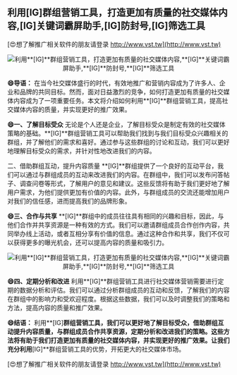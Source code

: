 ## **利用**[IG]**群组营销工具，打造更加有质量的社交媒体内容,**[IG]**关键词霸屏助手,**[IG]**防封号,**[IG]**筛选工具**

[😍想了解推广相关软件的朋友请登录 http://www.vst.tw](http://www.vst.tw)

 <center><img src="https://vst.tw/MP4/tuiguang/png/7.png" alt="利用**[IG]**群组营销工具，打造更加有质量的社交媒体内容,**[IG]**关键词霸屏助手,**[IG]**防封号,**[IG]**筛选工具"></center>

**😄导语：**
在当今社交媒体盛行的时代，有效地推广和营销内容成为了许多人、企业和品牌的共同目标。然而，面对日益激烈的竞争，如何打造更加有质量的社交媒体内容成为了一项重要任务。本文将介绍如何利用**[IG]**群组营销工具，提高社交媒体内容的质量，并实现更好的推广效果。

**😄一、了解目标受众**
无论是个人还是企业，了解目标受众是制定有效的社交媒体策略的基础。**[IG]**群组营销工具可以帮助我们找到与我们目标受众兴趣相关的群组，并了解他们的需求和喜好。通过参与这些群组的讨论和互动，我们可以更好地理解目标受众的需求，并针对性地改进我们的内容。

二、借助群组互动，提升内容质量
**[IG]**群组提供了一个良好的互动平台，我们可以通过与群组成员的互动来改进我们的内容。在群组中，我们可以发布问答帖子、调查问卷等形式，了解用户的意见和建议。这些反馈将有助于我们更好地了解用户需求，为他们提供更加有价值的内容。此外，与群组成员的交流还能增加用户对我们的信任感，进而提高我们的品牌形象。

**😄三、合作与共享**
**[IG]**群组中的成员往往具有相同的兴趣和目标，因此，与他们合作并共享资源是一种有效的方式。我们可以邀请群组成员合作创作内容，共同举办线上活动，或者互相分享有价值的信息。通过这种合作和共享，我们不仅可以获得更多的曝光机会，还可以提高内容的质量和吸引力。

 <center><img src="https://vst.tw/MP4/tuiguang/png/3.png" alt="利用**[IG]**群组营销工具，打造更加有质量的社交媒体内容,**[IG]**关键词霸屏助手,**[IG]**防封号,**[IG]**筛选工具"></center>

**😄四、定期分析和改进**
利用**[IG]**群组营销工具进行社交媒体营销需要进行定期的数据分析和评估。我们可以通过分析群组成员的互动和反馈，了解我们的内容在群组中的影响力和受欢迎程度。根据这些数据，我们可以及时调整我们的策略和方法，提高内容的质量和推广效果。

**😄结语：**
利用**[IG]**群组营销工具，我们可以更好地了解目标受众，借助群组互动提升内容质量，与群组成员合作共享资源，定期分析和改进我们的策略。这些方法将有助于我们打造更加有质量的社交媒体内容，并实现更好的推广效果。让我们充分利用**[IG]**群组营销工具的优势，开拓更大的社交媒体市场。

[😍想了解推广相关软件的朋友请登录 http://www.vst.tw](http://www.vst.tw)



